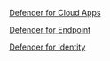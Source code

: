 [Defender for Cloud Apps](https://github.com/0fflineDocs/KQL/tree/master/Defender%20XDR/Defender%20for%20Cloud%20Apps)

[Defender for Endpoint](https://github.com/0fflineDocs/KQL/tree/master/Defender%20XDR/Defender%20for%20Endpoint)

[Defender for Identity](https://github.com/0fflineDocs/KQL/tree/master/Defender%20XDR/Defender%20for%20Identity)

